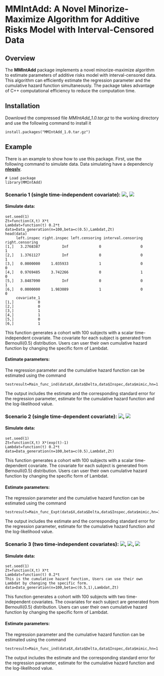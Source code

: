 # MMIntAdd: A Novel Minorize-Maximize Algorithm for Additive Risks Model with Interval-Censored Data


## Overview
The **MMIntAdd** package implements a novel minorize-maximize algorithm to estimate parameters of additive risks  model with interval-censored data. This algorithm can efficiently estimate the regression parameter and the cumulative hazard function simultaneously. The package takes advantage of C++ computational efficiency to reduce the computation time.

## Installation

Downlowd the compressed file *MMIntAdd_1.0.tar.gz* to the working directory and  use the following command to install it
```
install.packages("MMIntAdd_1.0.tar.gz")
```

## Example
There is an example to show how to use this package. First, use the following command to simulate data. Data simulating have a dependenciy [**nleqslv**](https://cran.r-project.org/web/packages/nleqslv/index.html).
```
# Load package
library(MMIntAdd)
```
### Scenario 1 (single time-independent covariate): <img src="http://chart.googleapis.com/chart?cht=tx&chl= \beta=0.5" style="border:none;">, <img src="http://chart.googleapis.com/chart?cht=tx&chl= X(t)=X" style="border:none;">

#### Simulate data:
```
set.seed(1)
Zt=function(X,t) X*t
Lambdat=function(t) 0.2*t
data=Data_generation(n=100,beta=c(0.5),Lambdat,Zt)
head(data)
     left.inspec right.inspec left.censoring interval.censoring right.censoring
[1,]   3.2768387          Inf              0                  0               1
[2,]   1.3761127          Inf              0                  0               1
[3,]   0.0000000     1.035933              1                  0               0
[4,]   0.9769485     3.742266              0                  1               0
[5,]   3.8487090          Inf              0                  0               1
[6,]   0.0000000     1.983089              1                  0               0
     covariate_1
[1,]           0
[2,]           0
[3,]           1
[4,]           1
[5,]           0
[6,]           1
```
This function generates a cohort with 100 subjects with a scalar time-independent covariate. The covariate for each subject is generated from Bernoulli(0.5) distribution. Users can user their own cumulative hazard function by changing the specific form of Lambdat. 

#### Estimate parameters:
The regression parameter and the cumulative hazard function can be estimated using the command
```
testresult=Main_func_ind(data$X,data$Delta,data$Inspec,data$mimic,hn=1.5)
```
The output includes the estimate and the corresponding standard error for the regression parameter, estimate for the cumulative hazard function and the log-likelihood value.


### Scenario 2 (single time-dependent covariate): <img src="http://chart.googleapis.com/chart?cht=tx&chl= \beta=0.5" style="border:none;">, <img src="http://chart.googleapis.com/chart?cht=tx&chl= X(t)=X\exp(t)" style="border:none;">
#### Simulate data:
```
set.seed(1)
Zt=function(X,t) X*(exp(t)-1)
Lambdat=function(t) 0.2*t
data=Data_generation(n=100,beta=c(0.5),Lambdat,Zt)
```
This function generates a cohort with 100 subjects with a scalar time-dependent covariate. The covariate for each subject is generated from Bernoulli(0.5) distribution. Users can user their own cumulative hazard function by changing the specific form of Lambdat. 

#### Estimate parameters:
The regression parameter and the cumulative hazard function can be estimated using the command
```
testresult=Main_func_Expt(data$X,data$Delta,data$Inspec,data$mimic,hn=1.5)
```
The output includes the estimate and the corresponding standard error for the regression parameter, estimate for the cumulative hazard function and the log-likelihood value.



### Scenario 3 (two time-independent covariates): <img src="http://chart.googleapis.com/chart?cht=tx&chl= \beta_1=0.5" style="border:none;">, <img src="http://chart.googleapis.com/chart?cht=tx&chl= \beta_2=1" style="border:none;">, <img src="http://chart.googleapis.com/chart?cht=tx&chl= X(t)=X" style="border:none;">


#### Simulate data:
```
set.seed(1)
Zt=function(X,t) X*t
Lambdat=function(t) 0.2*t
This is the cumulative hazard function, Users can use their own Lambdat by changing the specific form. 
data=Data_generation(n=100,beta=c(0.5,1),Lambdat,Zt)
```
This function generates a cohort with 100 subjects with two time-independent covariates. The covariates for each subject are generated from Bernoulli(0.5) distribution. Users can user their own cumulative hazard function by changing the specific form of Lambdat. 

#### Estimate parameters:
The regression parameter and the cumulative hazard function can be estimated using the command
```
testresult=Main_func_ind(data$X,data$Delta,data$Inspec,data$mimic,hn=1.5)
```
The output includes the estimate and the corresponding standard error for the regression parameter, estimate for the cumulative hazard function and the log-likelihood value.

